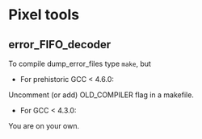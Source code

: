 # Pixel tools

## error_FIFO_decoder

To compile dump_error_files type `make`, but
* For prehistoric GCC < 4.6.0:

Uncomment (or add) OLD_COMPILER flag in a makefile.

* For GCC < 4.3.0:

You are on your own.

